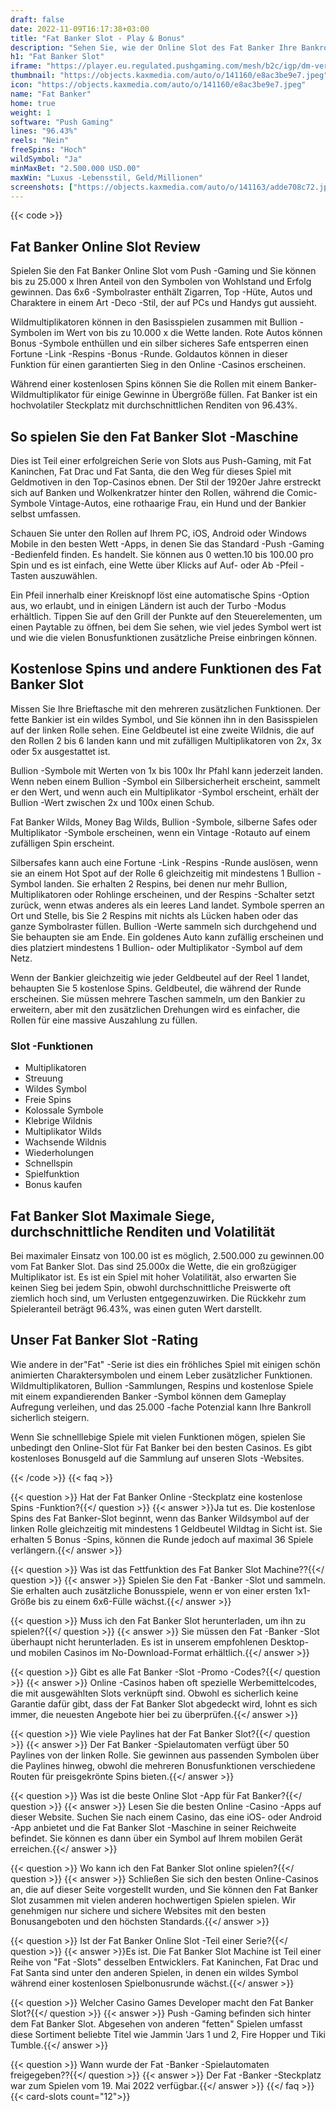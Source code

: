 ```yaml
---
draft: false
date: 2022-11-09T16:17:38+03:00
title: "Fat Banker Slot - Play & Bonus"
description: "Sehen Sie, wie der Online Slot des Fat Banker Ihre Bankroll wachsen kann, wenn wir das Gameplay, die Funktionen und das beste Casino -Bonus spielen, wo Sie sie spielen können."
h1: "Fat Banker Slot"
iframe: "https://player.eu.regulated.pushgaming.com/mesh/b2c/igp/dm-verajohn/launch?rgsCode=hive&mode=DEMO&lang=en&country=EN&ccyCode=EUR&jurisdiction=MT&&rgsGameId=fatbanker-01"
thumbnail: "https://objects.kaxmedia.com/auto/o/141160/e8ac3be9e7.jpeg"
icon: "https://objects.kaxmedia.com/auto/o/141160/e8ac3be9e7.jpeg"
name: "Fat Banker"
home: true
weight: 1
software: "Push Gaming"
lines: "96.43%"
reels: "Nein"
freeSpins: "Hoch"
wildSymbol: "Ja"
minMaxBet: "2.500.000 USD.00"
maxWin: "Luxus -Lebensstil, Geld/Millionen"
screenshots: ["https://objects.kaxmedia.com/auto/o/141163/adde708c72.jpeg"]
---
```


{{< code >}}<h2>Fat Banker Online Slot Review</h2><p>Spielen Sie den Fat Banker Online Slot vom Push -Gaming und Sie können bis zu 25.000 x Ihren Anteil von den Symbolen von Wohlstand und Erfolg gewinnen. Das 6x6 -Symbolraster enthält Zigarren, Top -Hüte, Autos und Charaktere in einem Art -Deco -Stil, der auf PCs und Handys gut aussieht.</p><p>Wildmultiplikatoren können in den Basisspielen zusammen mit Bullion -Symbolen im Wert von bis zu 10.000 x die Wette landen. Rote Autos können Bonus -Symbole enthüllen und ein silber sicheres Safe entsperren einen Fortune -Link -Respins -Bonus -Runde. Goldautos können in dieser Funktion für einen garantierten Sieg in den Online -Casinos erscheinen.</p><p>Während einer kostenlosen Spins können Sie die Rollen mit einem Banker-Wildmultiplikator für einige Gewinne in Übergröße füllen. Fat Banker ist ein hochvolatiler Steckplatz mit durchschnittlichen Renditen von 96.43%.</p><h2>So spielen Sie den Fat Banker Slot -Maschine</h2><p>Dies ist Teil einer erfolgreichen Serie von Slots aus Push-Gaming, mit Fat Kaninchen, Fat Drac und Fat Santa, die den Weg für dieses Spiel mit Geldmotiven in den Top-Casinos ebnen. Der Stil der 1920er Jahre erstreckt sich auf Banken und Wolkenkratzer hinter den Rollen, während die Comic-Symbole Vintage-Autos, eine rothaarige Frau, ein Hund und der Bankier selbst umfassen.</p><p>Schauen Sie unter den Rollen auf Ihrem PC, iOS, Android oder Windows Mobile in den besten Wett -Apps, in denen Sie das Standard -Push -Gaming -Bedienfeld finden. Es handelt. Sie können aus 0 wetten.10 bis 100.00 pro Spin und es ist einfach, eine Wette über Klicks auf Auf- oder Ab -Pfeil -Tasten auszuwählen.</p><p>Ein Pfeil innerhalb einer Kreisknopf löst eine automatische Spins -Option aus, wo erlaubt, und in einigen Ländern ist auch der Turbo -Modus erhältlich. Tippen Sie auf den Grill der Punkte auf den Steuerelementen, um einen Paytable zu öffnen, bei dem Sie sehen, wie viel jedes Symbol wert ist und wie die vielen Bonusfunktionen zusätzliche Preise einbringen können.</p><h2>Kostenlose Spins und andere Funktionen des Fat Banker Slot</h2><p>Missen Sie Ihre Brieftasche mit den mehreren zusätzlichen Funktionen. Der fette Bankier ist ein wildes Symbol, und Sie können ihn in den Basisspielen auf der linken Rolle sehen. Eine Geldbeutel ist eine zweite Wildnis, die auf den Rollen 2 bis 6 landen kann und mit zufälligen Multiplikatoren von 2x, 3x oder 5x ausgestattet ist.</p><p>Bullion -Symbole mit Werten von 1x bis 100x Ihr Pfahl kann jederzeit landen. Wenn neben einem Bullion -Symbol ein Silbersicherheit erscheint, sammelt er den Wert, und wenn auch ein Multiplikator -Symbol erscheint, erhält der Bullion -Wert zwischen 2x und 100x einen Schub.</p><p>Fat Banker Wilds, Money Bag Wilds, Bullion -Symbole, silberne Safes oder Multiplikator -Symbole erscheinen, wenn ein Vintage -Rotauto auf einem zufälligen Spin erscheint.</p><p>Silbersafes kann auch eine Fortune -Link -Respins -Runde auslösen, wenn sie an einem Hot Spot auf der Rolle 6 gleichzeitig mit mindestens 1 Bullion -Symbol landen. Sie erhalten 2 Respins, bei denen nur mehr Bullion, Multiplikatoren oder Rohlinge erscheinen, und der Respins -Schalter setzt zurück, wenn etwas anderes als ein leeres Land landet. Symbole sperren an Ort und Stelle, bis Sie 2 Respins mit nichts als Lücken haben oder das ganze Symbolraster füllen. Bullion -Werte sammeln sich durchgehend und Sie behaupten sie am Ende. Ein goldenes Auto kann zufällig erscheinen und dies platziert mindestens 1 Bullion- oder Multiplikator -Symbol auf dem Netz.</p><p>Wenn der Bankier gleichzeitig wie jeder Geldbeutel auf der Reel 1 landet, behaupten Sie 5 kostenlose Spins. Geldbeutel, die während der Runde erscheinen. Sie müssen mehrere Taschen sammeln, um den Bankier zu erweitern, aber mit den zusätzlichen Drehungen wird es einfacher, die Rollen für eine massive Auszahlung zu füllen.</p><h3>
Slot -Funktionen</h3><ul>
<li></span>
Multiplikatoren</li>
<li></span>
Streuung</li>
<li></span>
Wildes Symbol</li>
<li></span>
Freie Spins</li>
<li></span>
Kolossale Symbole</li>
<li></span>
Klebrige Wildnis</li>
<li></span>
Multiplikator Wilds</li>
<li></span>
Wachsende Wildnis</li>
<li></span>
Wiederholungen</li>
<li></span>
Schnellspin</li>
<li></span>
Spielfunktion</li>
<li></span>
Bonus kaufen</li></ul><h2>Fat Banker Slot Maximale Siege, durchschnittliche Renditen und Volatilität</h2><p>Bei maximaler Einsatz von 100.00 ist es möglich, 2.500.000 zu gewinnen.00 vom Fat Banker Slot. Das sind 25.000x die Wette, die ein großzügiger Multiplikator ist. Es ist ein Spiel mit hoher Volatilität, also erwarten Sie keinen Sieg bei jedem Spin, obwohl durchschnittliche Preiswerte oft ziemlich hoch sind, um Verlusten entgegenzuwirken. Die Rückkehr zum Spieleranteil beträgt 96.43%, was einen guten Wert darstellt.</p><h2>Unser Fat Banker Slot -Rating</h2><p>Wie andere in der"Fat" -Serie ist dies ein fröhliches Spiel mit einigen schön animierten Charaktersymbolen und einem Leber zusätzlicher Funktionen. Wildmultiplikatoren, Bullion -Sammlungen, Respins und kostenlose Spiele mit einem expandierenden Banker -Symbol können dem Gameplay Aufregung verleihen, und das 25.000 -fache Potenzial kann Ihre Bankroll sicherlich steigern.</p><p>Wenn Sie schnelllebige Spiele mit vielen Funktionen mögen, spielen Sie unbedingt den Online-Slot für Fat Banker bei den besten Casinos. Es gibt kostenloses Bonusgeld auf die Sammlung auf unseren Slots -Websites.</p>
{{< /code >}}
{{< faq >}}

{{< question >}} Hat der Fat Banker Online -Steckplatz eine kostenlose Spins -Funktion?{{</ question >}}
{{< answer >}}Ja tut es. Die kostenlose Spins des Fat Banker-Slot beginnt, wenn das Banker Wildsymbol auf der linken Rolle gleichzeitig mit mindestens 1 Geldbeutel Wildtag in Sicht ist. Sie erhalten 5 Bonus -Spins, können die Runde jedoch auf maximal 36 Spiele verlängern.{{</ answer >}}

{{< question >}} Was ist das Fettfunktion des Fat Banker Slot Machine??{{</ question >}}
{{< answer >}} Spielen Sie den Fat -Banker -Slot und sammeln. Sie erhalten auch zusätzliche Bonusspiele, wenn er von einer ersten 1x1-Größe bis zu einem 6x6-Fülle wächst.{{</ answer >}}

{{< question >}} Muss ich den Fat Banker Slot herunterladen, um ihn zu spielen?{{</ question >}}
{{< answer >}} Sie müssen den Fat -Banker -Slot überhaupt nicht herunterladen. Es ist in unserem empfohlenen Desktop- und mobilen Casinos im No-Download-Format erhältlich.{{</ answer >}}

{{< question >}} Gibt es alle Fat Banker -Slot -Promo -Codes?{{</ question >}}
{{< answer >}} Online -Casinos haben oft spezielle Werbemittelcodes, die mit ausgewählten Slots verknüpft sind. Obwohl es sicherlich keine Garantie dafür gibt, dass der Fat Banker Slot abgedeckt wird, lohnt es sich immer, die neuesten Angebote hier bei zu überprüfen.{{</ answer >}}

{{< question >}} Wie viele Paylines hat der Fat Banker Slot?{{</ question >}}
{{< answer >}} Der Fat Banker -Spielautomaten verfügt über 50 Paylines von der linken Rolle. Sie gewinnen aus passenden Symbolen über die Paylines hinweg, obwohl die mehreren Bonusfunktionen verschiedene Routen für preisgekrönte Spins bieten.{{</ answer >}}

{{< question >}} Was ist die beste Online Slot -App für Fat Banker?{{</ question >}}
{{< answer >}} Lesen Sie die besten Online -Casino -Apps auf dieser Website. Suchen Sie nach einem Casino, das eine iOS- oder Android -App anbietet und die Fat Banker Slot -Maschine in seiner Reichweite befindet. Sie können es dann über ein Symbol auf Ihrem mobilen Gerät erreichen.{{</ answer >}}

{{< question >}} Wo kann ich den Fat Banker Slot online spielen?{{</ question >}}
{{< answer >}} Schließen Sie sich den besten Online-Casinos an, die auf dieser Seite vorgestellt wurden, und Sie können den Fat Banker Slot zusammen mit vielen anderen hochwertigen Spielen spielen. Wir genehmigen nur sichere und sichere Websites mit den besten Bonusangeboten und den höchsten Standards.{{</ answer >}}

{{< question >}} Ist der Fat Banker Online Slot -Teil einer Serie?{{</ question >}}
{{< answer >}}Es ist. Die Fat Banker Slot Machine ist Teil einer Reihe von "Fat -Slots" desselben Entwicklers. Fat Kaninchen, Fat Drac und Fat Santa sind unter den anderen Spielen, in denen ein wildes Symbol während einer kostenlosen Spielbonusrunde wächst.{{</ answer >}}

{{< question >}} Welcher Casino Games Developer macht den Fat Banker Slot?{{</ question >}}
{{< answer >}} Push -Gaming befinden sich hinter dem Fat Banker Slot. Abgesehen von anderen "fetten" Spielen umfasst diese Sortiment beliebte Titel wie Jammin 'Jars 1 und 2, Fire Hopper und Tiki Tumble.{{</ answer >}}

{{< question >}} Wann wurde der Fat -Banker -Spielautomaten freigegeben??{{</ question >}}
{{< answer >}} Der Fat -Banker -Steckplatz war zum Spielen vom 19. Mai 2022 verfügbar.{{</ answer >}}
{{</ faq >}}
{{< card-slots count="12">}}